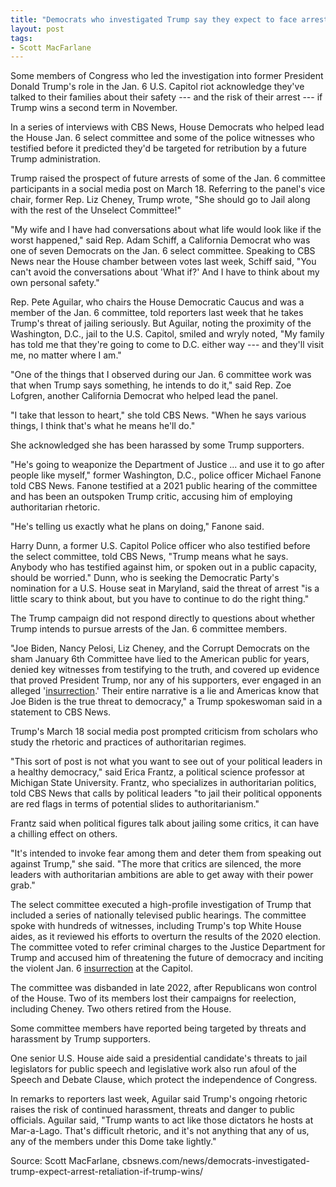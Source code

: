 ```yaml
---
title: "Democrats who investigated Trump say they expect to face arrest, retaliation if he wins presidency"
layout: post
tags:
- Scott MacFarlane
---
```


Some members of Congress who led the investigation into former President Donald Trump's role in the Jan. 6 U.S. Capitol riot acknowledge they've talked to their families about their safety --- and the risk of their arrest --- if Trump wins a second term in November.

In a series of interviews with CBS News, House Democrats who helped lead the House Jan. 6 select committee and some of the police witnesses who testified before it predicted they'd be targeted for retribution by a future Trump administration.

Trump raised the prospect of future arrests of some of the Jan. 6 committee participants in a social media post on March 18. Referring to the panel's vice chair, former Rep. Liz Cheney, Trump wrote, "She should go to Jail along with the rest of the Unselect Committee!"

"My wife and I have had conversations about what life would look like if the worst happened," said Rep. Adam Schiff, a California Democrat who was one of seven Democrats on the Jan. 6 select committee. Speaking to CBS News near the House chamber between votes last week, Schiff said, "You can't avoid the conversations about 'What if?' And I have to think about my own personal safety."

Rep. Pete Aguilar, who chairs the House Democratic Caucus and was a member of the Jan. 6 committee, told reporters last week that he takes Trump's threat of jailing seriously. But Aguilar, noting the proximity of the Washington, D.C., jail to the U.S. Capitol, smiled and wryly noted, "My family has told me that they're going to come to D.C. either way --- and they'll visit me, no matter where I am."

"One of the things that I observed during our Jan. 6 committee work was that when Trump says something, he intends to do it," said Rep. Zoe Lofgren, another California Democrat who helped lead the panel.

"I take that lesson to heart," she told CBS News. "When he says various things, I think that's what he means he'll do."

She acknowledged she has been harassed by some Trump supporters.

"He's going to weaponize the Department of Justice ... and use it to go after people like myself," former Washington, D.C., police officer Michael Fanone told CBS News. Fanone testified at a 2021 public hearing of the committee and has been an outspoken Trump critic, accusing him of employing authoritarian rhetoric.

"He's telling us exactly what he plans on doing," Fanone said.

Harry Dunn, a former U.S. Capitol Police officer who also testified before the select committee, told CBS News, "Trump means what he says. Anybody who has testified against him, or spoken out in a public capacity, should be worried." Dunn, who is seeking the Democratic Party's nomination for a U.S. House seat in Maryland, said the threat of arrest "is a little scary to think about, but you have to continue to do the right thing."

The Trump campaign did not respond directly to questions about whether Trump intends to pursue arrests of the Jan. 6 committee members.

"Joe Biden, Nancy Pelosi, Liz Cheney, and the Corrupt Democrats on the sham January 6th Committee have lied to the American public for years, denied key witnesses from testifying to the truth, and covered up evidence that proved President Trump, nor any of his supporters, ever engaged in an alleged '[insurrection](/insurrection.html).' Their entire narrative is a lie and Americas know that Joe Biden is the true threat to democracy," a Trump spokeswoman said in a statement to CBS News.

Trump's March 18 social media post prompted criticism from scholars who study the rhetoric and practices of authoritarian regimes.

"This sort of post is not what you want to see out of your political leaders in a healthy democracy," said Erica Frantz, a political science professor at Michigan State University. Frantz, who specializes in authoritarian politics, told CBS News that calls by political leaders "to jail their political opponents are red flags in terms of potential slides to authoritarianism."

Frantz said when political figures talk about jailing some critics, it can have a chilling effect on others.

"It's intended to invoke fear among them and deter them from speaking out against Trump," she said. "The more that critics are silenced, the more leaders with authoritarian ambitions are able to get away with their power grab."

The select committee executed a high-profile investigation of Trump that included a series of nationally televised public hearings. The committee spoke with hundreds of witnesses, including Trump's top White House aides, as it reviewed his efforts to overturn the results of the 2020 election. The committee voted to refer criminal charges to the Justice Department for Trump and accused him of threatening the future of democracy and inciting the violent Jan. 6 [insurrection](/insurrection.html) at the Capitol.

The committee was disbanded in late 2022, after Republicans won control of the House. Two of its members lost their campaigns for reelection, including Cheney. Two others retired from the House.

Some committee members have reported being targeted by threats and harassment by Trump supporters.

One senior U.S. House aide said a presidential candidate's threats to jail legislators for public speech and legislative work also run afoul of the Speech and Debate Clause, which protect the independence of Congress.

In remarks to reporters last week, Aguilar said Trump's ongoing rhetoric raises the risk of continued harassment, threats and danger to public officials. Aguilar said, "Trump wants to act like those dictators he hosts at Mar-a-Lago. That's difficult rhetoric, and it's not anything that any of us, any of the members under this Dome take lightly."

Source: Scott MacFarlane, cbsnews.com/news/democrats-investigated-trump-expect-arrest-retaliation-if-trump-wins/
